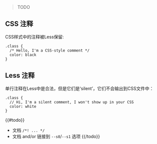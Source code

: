 > TODO

## CSS 注释

CSS样式中的注释被Less保留:

```less
.class {
  /* Hello, I'm a CSS-style comment */
  color: black
}
```

## Less 注释

单行注释在Less中是合法，但是它们是‘silent’，它们不会输出到CSS文件中：

```less
.class {
  // Hi, I'm a silent comment, I won't show up in your CSS
  color: white
}
```

{{#todo}}
* 文档 `/*! ... */`
* 文档 and/or 链接到 `--s0`/`--s1` 选项
{{/todo}}
